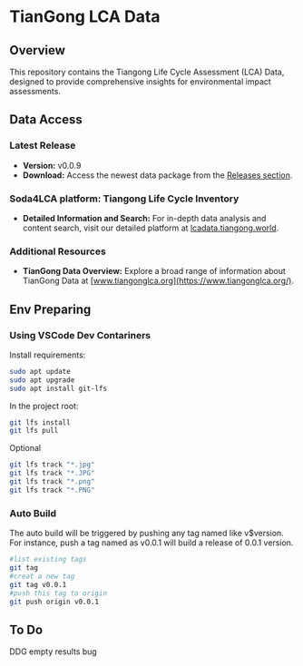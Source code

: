 # TianGong LCA Data

## Overview

This repository contains the Tiangong Life Cycle Assessment (LCA) Data, designed to provide comprehensive insights for environmental impact assessments.

## Data Access

### Latest Release

* **Version:** v0.0.9
* **Download:** Access the newest data package from the [Releases section](https://github.com/linancn/TianGong-LCA-Data/releases/tag/v0.0.9).

### Soda4LCA platform: Tiangong Life Cycle Inventory

* **Detailed Information and Search:** For in-depth data analysis and content search, visit our detailed platform at [lcadata.tiangong.world](https://lcadata.tiangong.world/).

### Additional Resources

* **TianGong Data Overview:** Explore a broad range of information about TianGong Data at [www.tiangonglca.org](https://www.tiangonglca.org/).

## Env Preparing

### Using VSCode Dev Contariners

Install requirements:

```bash
sudo apt update
sudo apt upgrade
sudo apt install git-lfs
```

In the project root:

```bash
git lfs install
git lfs pull
```

Optional

```bash
git lfs track "*.jpg"
git lfs track "*.JPG"
git lfs track "*.png"
git lfs track "*.PNG"
```

### Auto Build

The auto build will be triggered by pushing any tag named like v$version. For instance, push a tag named as v0.0.1 will build a release of 0.0.1 version.

```bash
#list existing tags
git tag
#creat a new tag
git tag v0.0.1
#push this tag to origin
git push origin v0.0.1
```

## To Do

DDG empty results bug
